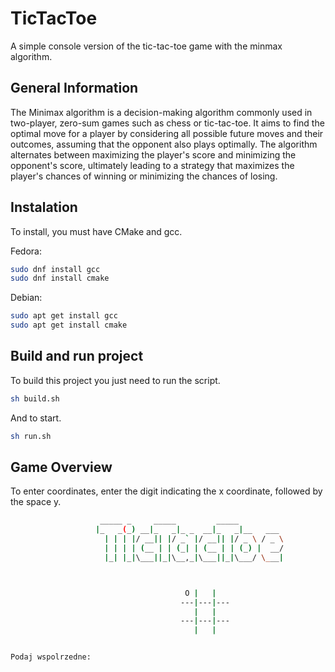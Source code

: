 # TicTacToe

A simple console version of the tic-tac-toe game with the minmax algorithm.

## General Information

The Minimax algorithm is a decision-making algorithm commonly used in two-player, zero-sum games such as chess or tic-tac-toe. It aims to find the optimal move for a player by considering all possible future moves and their outcomes, assuming that the opponent also plays optimally. The algorithm alternates between maximizing the player's score and minimizing the opponent's score, ultimately leading to a strategy that maximizes the player's chances of winning or minimizing the chances of losing.


## Instalation

To install, you must have CMake and gcc.

Fedora:

```bash
sudo dnf install gcc
sudo dnf install cmake
```
Debian:
```bash
sudo apt get install gcc
sudo apt get install cmake
```


## Build and run project

To build this project you just need to run the script.

```bash
sh build.sh
```

And to start.

```bash
sh run.sh
```

## Game Overview

To enter coordinates, enter the digit indicating the x coordinate, followed by the space y.


```bash
                    _____ _     _____         _____                   
                   |_   _(_) __|_   _|_ _  __|_   _|__   ___          
                     | | | |/ __|| |/ _` |/ __|| |/ _ \ / _ \       
                     | | | | (__ | | (_| | (__ | | (_) |  __/         
                     |_| |_|\___||_|\__,_|\___||_|\___/ \___|    



                                       O |   |   
                                      ---|---|---
                                         |   |   
                                      ---|---|---
                                         |   |   


Podaj wspolrzedne:


```

